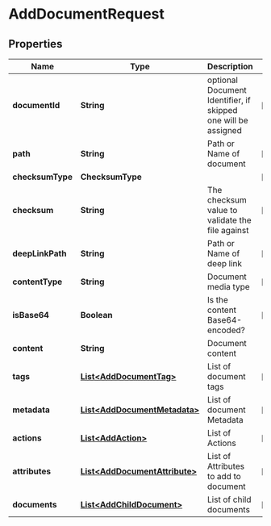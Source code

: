 

# AddDocumentRequest


## Properties

| Name | Type | Description | Notes |
|------------ | ------------- | ------------- | -------------|
|**documentId** | **String** | optional Document Identifier, if skipped one will be assigned |  [optional] |
|**path** | **String** | Path or Name of document |  [optional] |
|**checksumType** | **ChecksumType** |  |  [optional] |
|**checksum** | **String** | The checksum value to validate the file against |  [optional] |
|**deepLinkPath** | **String** | Path or Name of deep link |  [optional] |
|**contentType** | **String** | Document media type |  [optional] |
|**isBase64** | **Boolean** | Is the content Base64-encoded? |  [optional] |
|**content** | **String** | Document content |  |
|**tags** | [**List&lt;AddDocumentTag&gt;**](AddDocumentTag.md) | List of document tags |  [optional] |
|**metadata** | [**List&lt;AddDocumentMetadata&gt;**](AddDocumentMetadata.md) | List of document Metadata |  [optional] |
|**actions** | [**List&lt;AddAction&gt;**](AddAction.md) | List of Actions |  [optional] |
|**attributes** | [**List&lt;AddDocumentAttribute&gt;**](AddDocumentAttribute.md) | List of Attributes to add to document |  [optional] |
|**documents** | [**List&lt;AddChildDocument&gt;**](AddChildDocument.md) | List of child documents |  [optional] |



